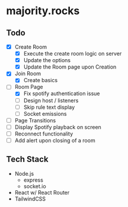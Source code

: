 # majority.rocks

## Todo
- [x] Create Room
    - [x] Execute the create room logic on server
    - [x] Update the options
    - [x] Update the Room page upon Creation
- [x] Join Room
    - [x] Create basics
- [ ] Room Page
    - [x] Fix spotify authentication issue
    - [ ] Design host / listeners
    - [ ] Skip rule text display
    - [ ] Socket emissions
- [ ] Page Transitions
- [ ] Display Spotify playback on screen
- [ ] Reconnect functionality
- [ ] Add alert upon closing of a room

## Tech Stack

- Node.js
  - express
  - socket.io
- React w/ React Router
- TailwindCSS
